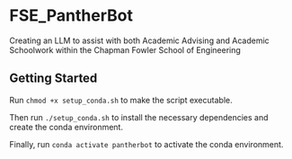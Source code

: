 # FSE_PantherBot
Creating an LLM to assist with both Academic Advising and Academic Schoolwork within the Chapman Fowler School of Engineering


## Getting Started
Run `chmod +x setup_conda.sh` to make the script executable. 

Then run `./setup_conda.sh` to install the necessary dependencies and create the conda environment. 

Finally, run `conda activate pantherbot` to activate the conda environment.

